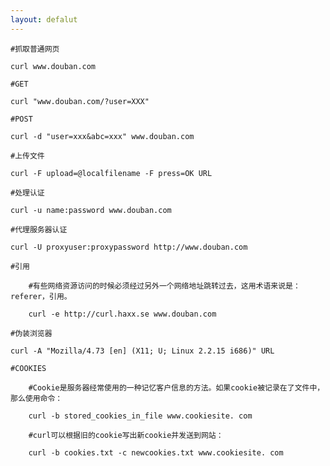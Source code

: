```yaml
---
layout: defalut
---
```


	#抓取普通网页

	curl www.douban.com
	
	#GET

	curl "www.douban.com/?user=XXX"
	
	#POST
	
	curl -d "user=xxx&abc=xxx" www.douban.com
	
	#上传文件
	
	curl -F upload=@localfilename -F press=OK URL
	
	#处理认证
	
	curl -u name:password www.douban.com
	
	#代理服务器认证
	
	curl -U proxyuser:proxypassword http://www.douban.com
	
	#引用
		
		#有些网络资源访问的时候必须经过另外一个网络地址跳转过去，这用术语来说是：referer，引用。

		curl -e http://curl.haxx.se www.douban.com
	
	#伪装浏览器
	
	curl -A "Mozilla/4.73 [en] (X11; U; Linux 2.2.15 i686)" URL
	
	#COOKIES
	
		#Cookie是服务器经常使用的一种记忆客户信息的方法。如果cookie被记录在了文件中，那么使用命令：
	
		curl -b stored_cookies_in_file www.cookiesite. com
	
		#curl可以根据旧的cookie写出新cookie并发送到网站：
	
		curl -b cookies.txt -c newcookies.txt www.cookiesite. com
	
	

